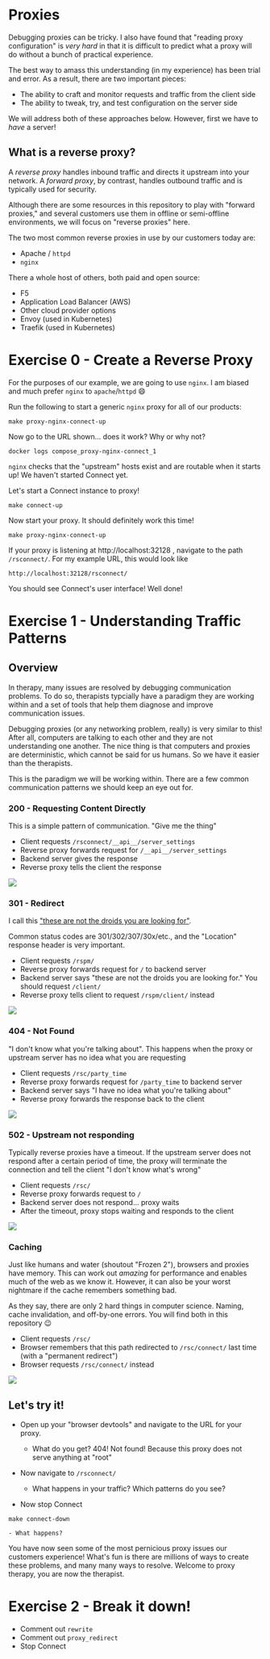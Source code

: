 # Proxies

Debugging proxies can be tricky. I also have found that "reading proxy
configuration" is _very hard_ in that it is difficult to predict what a proxy
will do without a bunch of practical experience.

The best way to amass this understanding (in my experience) has been trial and
error. As a result, there are two important pieces:

- The ability to craft and monitor requests and traffic from the client side
- The ability to tweak, try, and test configuration on the server side

We will address both of these approaches below. However, first we have to
_have_ a server!

## What is a reverse proxy?

A _reverse proxy_ handles inbound traffic and directs it upstream into your
network. A _forward proxy_, by contrast, handles outbound traffic and is
typically used for security.

Although there are some resources in this repository to play with "forward
proxies," and several customers use them in offline or semi-offline
environments, we will focus on "reverse proxies" here.

The two most common reverse proxies in use by our customers today are:

- Apache / `httpd`
- `nginx`

There a whole host of others, both paid and open source:

- F5
- Application Load Balancer (AWS)
- Other cloud provider options
- Envoy (used in Kubernetes)
- Traefik (used in Kubernetes)

# Exercise 0 - Create a Reverse Proxy

For the purposes of our example, we are going to use `nginx`. I am biased
and much prefer `nginx` to `apache`/`httpd` :smile:

Run the following to start a generic `nginx` proxy for all of our products:

```
make proxy-nginx-connect-up
```

Now go to the URL shown... does it work? Why or why not?

```
docker logs compose_proxy-nginx-connect_1
```

`nginx` checks that the "upstream" hosts exist and are
routable when it starts up! We haven't started Connect yet.

Let's start a Connect instance to proxy!

```
make connect-up
```

Now start your proxy. It should definitely work this time!

```
make proxy-nginx-connect-up
```

If your proxy is listening at http://localhost:32128 , navigate to the path
`/rsconnect/`.  For my example URL, this would look like

```
http://localhost:32128/rsconnect/
```

You should see Connect's user interface! Well done!

# Exercise 1 - Understanding Traffic Patterns

## Overview

In therapy, many issues are resolved by debugging communication problems. To do
so, therapists typcially have a paradigm they are working within and a set of
tools that help them diagnose and improve communication issues.

Debugging proxies (or any networking problem, really) is very similar to this!
After all, computers are talking to each other and they are not understanding
one another. The nice thing is that computers and proxies are deterministic,
which cannot be said for us humans. So we have it easier than the therapists.

This is the paradigm we will be working within. There are a few common
communication patterns we should keep an eye out for.

### 200 - Requesting Content Directly

This is a simple pattern of communication. "Give me the thing"

- Client requests `/rsconnect/__api__/server_settings`
- Reverse proxy forwards request for `/__api__/server_settings`
- Backend server gives the response
- Reverse proxy tells the client the response

<img src='img/proxy-200.png' />

### 301 - Redirect

I call this ["these are not the droids you are looking
for"](https://www.youtube.com/watch?v=532j-186xEQ&t=44s).

Common status codes are 301/302/307/30x/etc., and the "Location" response header is very important.

- Client requests `/rspm/`
- Reverse proxy forwards request for `/` to backend server
- Backend server says "these are not the droids you are looking for." You should request `/client/`
- Reverse proxy tells client to request `/rspm/client/` instead

<img src='img/proxy-300.png' />

### 404 - Not Found

"I don't know what you're talking about". This happens when the proxy or
upstream server has no idea what you are requesting

- Client requests `/rsc/party_time`
- Reverse proxy forwards request for `/party_time` to backend server
- Backend server says "I have no idea what you're talking about"
- Reverse proxy forwards the response back to the client

<img src='img/proxy-404.png' />

### 502 - Upstream not responding

Typically reverse proxies have a timeout. If the upstream server does not
respond after a certain period of time, the proxy will terminate the connection
and tell the client "I don't know what's wrong"

- Client requests `/rsc/`
- Reverse proxy forwards request to `/`
- Backend server does not respond... proxy waits
- After the timeout, proxy stops waiting and responds to the client

<img src='img/proxy-502.png' />

### Caching

Just like humans and water (shoutout "Frozen 2"), browsers and proxies have
memory. This can work out _amazing_ for performance and enables much of the web
as we know it. However, it can also be your worst nightmare if the cache
remembers something bad.

As they say, there are only 2 hard things in computer science. Naming, cache
invalidation, and off-by-one errors. You will find both in this repository :wink:

- Client requests `/rsc/`
- Browser remembers that this path redirected to `/rsc/connect/` last time (with a "permanent redirect")
- Browser requests `/rsc/connect/` instead

<img src='img/proxy-cache.png' />

## Let's try it!

- Open up your "browser devtools" and navigate to the URL for your proxy.

   - What do you get? 404! Not found! Because this proxy does not serve anything at "root"

- Now navigate to `/rsconnect/`

    - What happens in your traffic? Which patterns do you see?

- Now stop Connect

```
make connect-down
```

    - What happens?

You have now seen some of the most pernicious proxy issues our customers
experience! What's fun is there are millions of ways to create these problems,
and many many ways to resolve. Welcome to proxy therapy, you are now the
therapist.

# Exercise 2 - Break it down!

- Comment out `rewrite`
- Comment out `proxy_redirect`
- Stop Connect

